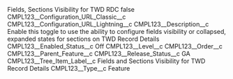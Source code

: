 <?xml version="1.0" encoding="UTF-8"?>
<CustomMetadata xmlns="http://soap.sforce.com/2006/04/metadata" xmlns:xsi="http://www.w3.org/2001/XMLSchema-instance" xmlns:xsd="http://www.w3.org/2001/XMLSchema">
    <label>Fields, Sections Visibility for TWD RDC</label>
    <protected>false</protected>
    <values>
        <field>CMPL123__Configuration_URL_Classic__c</field>
        <value xsi:nil="true"/>
    </values>
    <values>
        <field>CMPL123__Configuration_URL_Lightning__c</field>
        <value xsi:nil="true"/>
    </values>
    <values>
        <field>CMPL123__Description__c</field>
        <value xsi:type="xsd:string">Enable this toggle to use the ability to configure fields visibility or collapsed, expanded states for sections on TWD Record Details</value>
    </values>
    <values>
        <field>CMPL123__Enabled_Status__c</field>
        <value xsi:type="xsd:string">Off</value>
    </values>
    <values>
        <field>CMPL123__Level__c</field>
        <value xsi:nil="true"/>
    </values>
    <values>
        <field>CMPL123__Order__c</field>
        <value xsi:nil="true"/>
    </values>
    <values>
        <field>CMPL123__Parent_Feature__c</field>
        <value xsi:nil="true"/>
    </values>
    <values>
        <field>CMPL123__Release_Status__c</field>
        <value xsi:type="xsd:string">GA</value>
    </values>
    <values>
        <field>CMPL123__Tree_Item_Label__c</field>
        <value xsi:type="xsd:string">Fields and Sections Visibility for TWD Record Details</value>
    </values>
    <values>
        <field>CMPL123__Type__c</field>
        <value xsi:type="xsd:string">Feature</value>
    </values>
</CustomMetadata>
